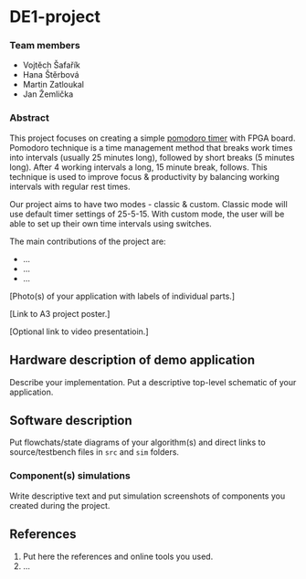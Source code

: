 # DE1-project
### Team members

* Vojtěch Šafařík
* Hana Štěrbová
* Martin Zatloukal
* Jan Žemlička

### Abstract
This project focuses on creating a simple [pomodoro timer](https://pomofocus.io/) with FPGA board. Pomodoro technique is a time management method that breaks work times into intervals (usually 25 minutes long), followed by short breaks (5 minutes long). After 4 working intervals a long, 15 minute break, follows. This technique is used to improve focus & productivity by balancing working intervals with regular rest times.

Our project aims to have two modes - classic & custom. Classic mode will use default timer settings of 25-5-15. With custom mode, the user will be able to set up their own time intervals using switches.

The main contributions of the project are:

* ...
* ...
* ...

[Photo(s) of your application with labels of individual parts.]

[Link to A3 project poster.]

[Optional link to video presentatioin.]

## Hardware description of demo application

Describe your implementation. Put a descriptive top-level schematic of your application.

## Software description

Put flowchats/state diagrams of your algorithm(s) and direct links to source/testbench files in `src` and `sim` folders.

### Component(s) simulations

Write descriptive text and put simulation screenshots of components you created during the project.

## References

1. Put here the references and online tools you used.
2. ...